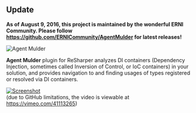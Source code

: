 ## Update
**As of August 9, 2016, this project is maintained by the wonderful ERNI Community. Please follow https://github.com/ERNICommunity/AgentMulder for latest releases!**

![Agent Mulder](http://i.imgur.com/7ZNxO.png)

**Agent Mulder** plugin for ReSharper analyzes DI containers (Dependency Injection, sometimes called Inversion of Control, or IoC containers) in your solution, and provides navigation to and finding usages of types registered or resolved via DI containers.

[![Screenshot](http://i.imgur.com/m4XAze0.png)](https://vimeo.com/41113265)  
(due to GitHub limitations, the video is viewable at https://vimeo.com/41113265)
